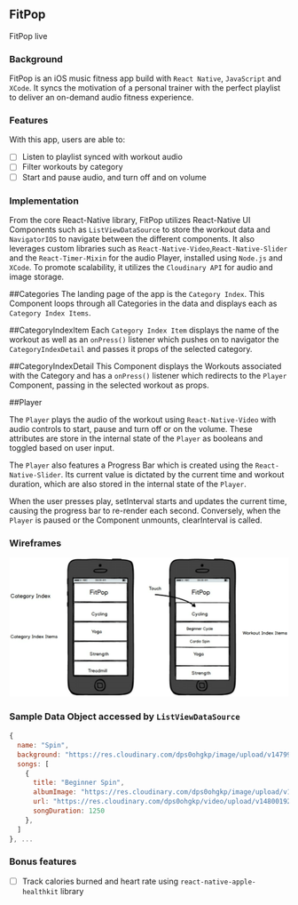 ## FitPop

FitPop live

### Background

FitPop is an iOS music fitness app build with `React Native`, `JavaScript` and `XCode`. It syncs the motivation of a personal trainer with the perfect playlist to deliver an on-demand audio fitness experience.

### Features  

With this app, users are able to:

- [ ] Listen to playlist synced with workout audio
- [ ] Filter workouts by category
- [ ] Start and pause audio, and turn off and on volume

### Implementation
From the core React-Native library, FitPop utilizes React-Native UI Components such as `ListViewDataSource` to store the workout data and `NavigatorIOS` to navigate between the different components. It also leverages custom libraries such as `React-Native-Video`,`React-Native-Slider` and the `React-Timer-Mixin` for the audio Player, installed using `Node.js` and `XCode`. To promote scalability, it utilizes the `Cloudinary API` for audio and image storage.


##Categories
The landing page of the app is the `Category Index`. This Component loops through all Categories in the data and displays each as `Category Index Items`.

##CategoryIndexItem
Each `Category Index Item` displays the name of the workout as well as an `onPress()` listener which pushes on to navigator the `CategoryIndexDetail` and passes it props of the selected category.

##CategoryIndexDetail
This Component displays the Workouts associated with the Category and has a `onPress()` listener which redirects to the `Player` Component, passing in the selected workout as props.  

##Player

The `Player` plays the audio of the workout using `React-Native-Video` with audio controls to start, pause and turn off or on the volume. These attributes are store in the internal state of the `Player` as booleans and toggled based on user input.

The `Player` also features a Progress Bar which is created using the `React-Native-Slider`. Its current value is dictated by the current time and workout duration, which are also stored in the internal state of the `Player`.

When the user presses play, setInterval starts and updates the current time, causing the progress bar to re-render each second. Conversely, when the `Player` is paused or the Component unmounts, clearInterval is called.


### Wireframes

![wireframe](./FitPop.png)



### Sample Data Object accessed by `ListViewDataSource`
```js
{
  name: "Spin",
  background: "https://res.cloudinary.com/dps0ohgkp/image/upload/v1479958530/bigstock-Fit-people-in-a-spin-class-at-105710492_riypmm.jpg",
  songs: [
    {
      title: "Beginner Spin",
      albumImage: "https://res.cloudinary.com/dps0ohgkp/image/upload/v1479958530/bigstock-Fit-people-in-a-spin-class-at-105710492_riypmm.jpg",
      url: "https://res.cloudinary.com/dps0ohgkp/video/upload/v1480019241/BeginnerSpin_zdaviq.mp3",
      songDuration: 1250
    },
  ]
}, ...

```

### Bonus features

- [ ] Track calories burned and heart rate using `react-native-apple-healthkit` library
